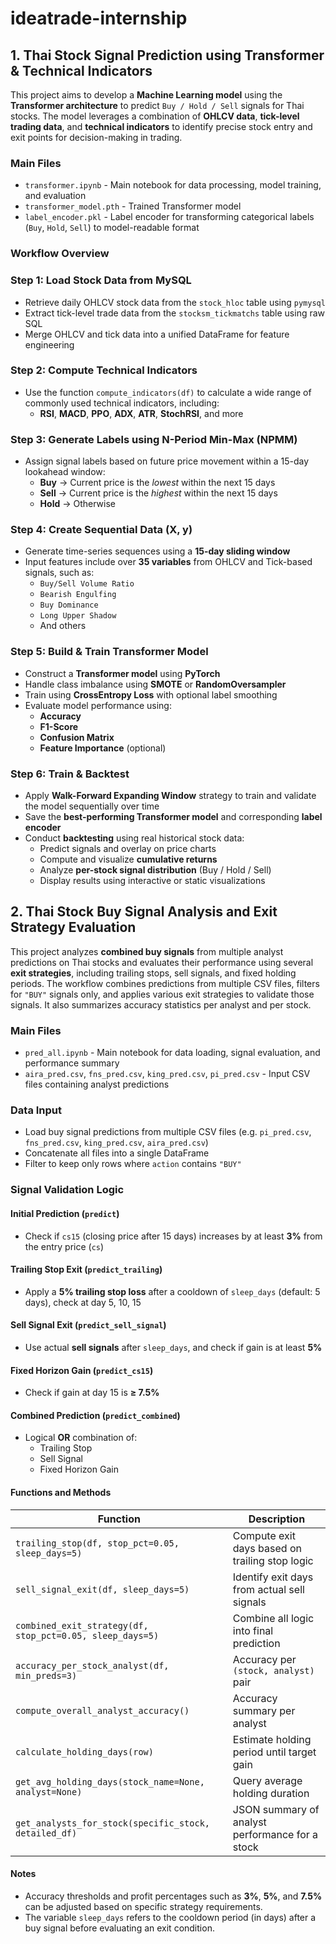 # ideatrade-internship  
## 1. Thai Stock Signal Prediction using Transformer & Technical Indicators

This project aims to develop a **Machine Learning model** using the **Transformer architecture** to predict `Buy / Hold / Sell` signals for Thai stocks. The model leverages a combination of **OHLCV data**, **tick-level trading data**, and **technical indicators** to identify precise stock entry and exit points for decision-making in trading.

### Main Files
- `transformer.ipynb` - Main notebook for data processing, model training, and evaluation
- `transformer_model.pth` - Trained Transformer model
- `label_encoder.pkl` - Label encoder for transforming categorical labels (`Buy`, `Hold`, `Sell`) to model-readable format

### Workflow Overview

### Step 1: Load Stock Data from MySQL
- Retrieve daily OHLCV stock data from the `stock_hloc` table using `pymysql`
- Extract tick-level trade data from the `stocksm_tickmatchs` table using raw SQL
- Merge OHLCV and tick data into a unified DataFrame for feature engineering

### Step 2: Compute Technical Indicators
- Use the function `compute_indicators(df)` to calculate a wide range of commonly used technical indicators, including:
  - **RSI**, **MACD**, **PPO**, **ADX**, **ATR**, **StochRSI**, and more

### Step 3: Generate Labels using N-Period Min-Max (NPMM)
- Assign signal labels based on future price movement within a 15-day lookahead window:
  - **Buy** → Current price is the *lowest* within the next 15 days  
  - **Sell** → Current price is the *highest* within the next 15 days  
  - **Hold** → Otherwise

### Step 4: Create Sequential Data (X, y)
- Generate time-series sequences using a **15-day sliding window**
- Input features include over **35 variables** from OHLCV and Tick-based signals, such as:
  - `Buy/Sell Volume Ratio`  
  - `Bearish Engulfing`  
  - `Buy Dominance`  
  - `Long Upper Shadow`  
  - And others

### Step 5: Build & Train Transformer Model
- Construct a **Transformer model** using **PyTorch**
- Handle class imbalance using **SMOTE** or **RandomOversampler**
- Train using **CrossEntropy Loss** with optional label smoothing
- Evaluate model performance using:
  - **Accuracy**  
  - **F1-Score**  
  - **Confusion Matrix**  
  - **Feature Importance** (optional)

### Step 6: Train & Backtest
- Apply **Walk-Forward Expanding Window** strategy to train and validate the model sequentially over time
- Save the **best-performing Transformer model** and corresponding **label encoder**
- Conduct **backtesting** using real historical stock data:
  - Predict signals and overlay on price charts
  - Compute and visualize **cumulative returns**
  - Analyze **per-stock signal distribution** (Buy / Hold / Sell)
  - Display results using interactive or static visualizations
 
## 2. Thai Stock Buy Signal Analysis and Exit Strategy Evaluation
This project analyzes **combined buy signals** from multiple analyst predictions on Thai stocks and evaluates their performance using several **exit strategies**, including trailing stops, sell signals, and fixed holding periods.
The workflow combines predictions from multiple CSV files, filters for `"BUY"` signals only, and applies various exit strategies to validate those signals. It also summarizes accuracy statistics per analyst and per stock.
### Main Files
- `pred_all.ipynb` - Main notebook for data loading, signal evaluation, and performance summary
- `aira_pred.csv`, `fns_pred.csv`, `king_pred.csv`, `pi_pred.csv` - Input CSV files containing analyst predictions

### Data Input
- Load buy signal predictions from multiple CSV files (e.g. `pi_pred.csv`, `fns_pred.csv`, `king_pred.csv`, `aira_pred.csv`)
- Concatenate all files into a single DataFrame
- Filter to keep only rows where `action` contains `"BUY"`

### Signal Validation Logic

#### Initial Prediction (`predict`)
- Check if `cs15` (closing price after 15 days) increases by at least **3%** from the entry price (`cs`)

#### Trailing Stop Exit (`predict_trailing`)
- Apply a **5% trailing stop loss** after a cooldown of `sleep_days` (default: 5 days), check at day 5, 10, 15

#### Sell Signal Exit (`predict_sell_signal`)
- Use actual **sell signals** after `sleep_days`, and check if gain is at least **5%**

#### Fixed Horizon Gain (`predict_cs15`)
- Check if gain at day 15 is **≥ 7.5%**

#### Combined Prediction (`predict_combined`)
- Logical **OR** combination of:
  - Trailing Stop
  - Sell Signal
  - Fixed Horizon Gain


#### Functions and Methods
| Function | Description |
|---------|-------------|
| `trailing_stop(df, stop_pct=0.05, sleep_days=5)` | Compute exit days based on trailing stop logic |
| `sell_signal_exit(df, sleep_days=5)` | Identify exit days from actual sell signals |
| `combined_exit_strategy(df, stop_pct=0.05, sleep_days=5)` | Combine all logic into final prediction |
| `accuracy_per_stock_analyst(df, min_preds=3)` | Accuracy per `(stock, analyst)` pair |
| `compute_overall_analyst_accuracy()` | Accuracy summary per analyst |
| `calculate_holding_days(row)` | Estimate holding period until target gain |
| `get_avg_holding_days(stock_name=None, analyst=None)` | Query average holding duration |
| `get_analysts_for_stock(specific_stock, detailed_df)` | JSON summary of analyst performance for a stock |

#### Notes
- Accuracy thresholds and profit percentages such as **3%**, **5%**, and **7.5%** can be adjusted based on specific strategy requirements.
- The variable `sleep_days` refers to the cooldown period (in days) after a buy signal before evaluating an exit condition.
